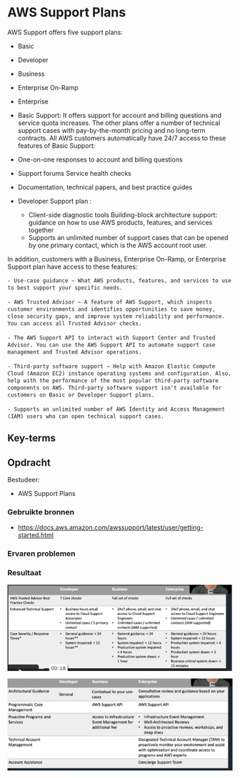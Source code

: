 # AWS Support Plans
AWS Support offers five support plans:

- Basic
- Developer
- Business
- Enterprise On-Ramp
- Enterprise

- Basic Support: It offers support for account and billing questions and service quota increases. The other plans offer a number of technical support cases with pay-by-the-month pricing and no long-term contracts.
All AWS customers automatically have 24/7 access to these features of Basic Support:

- One-on-one responses to account and billing questions
- Support forums
Service health checks
- Documentation, technical papers, and best practice guides
-  Developer Support plan :

    - Client-side diagnostic tools
Building-block architecture support: guidance on how to use AWS products, features, and services together
    - Supports an unlimited number of support cases that can be opened by one primary contact, which is the AWS account root user.

In addition, customers with a Business, Enterprise On-Ramp, or Enterprise Support plan have access to these features:

    - Use-case guidance – What AWS products, features, and services to use to best support your specific needs.

    - AWS Trusted Advisor – A feature of AWS Support, which inspects customer environments and identifies opportunities to save money, close security gaps, and improve system reliability and performance. You can access all Trusted Advisor checks.

    - The AWS Support API to interact with Support Center and Trusted Advisor. You can use the AWS Support API to automate support case management and Trusted Advisor operations.

    - Third-party software support – Help with Amazon Elastic Compute Cloud (Amazon EC2) instance operating systems and configuration. Also, help with the performance of the most popular third-party software components on AWS. Third-party software support isn't available for customers on Basic or Developer Support plans.

    - Supports an unlimited number of AWS Identity and Access Management (IAM) users who can open technical support cases.


## Key-terms

## Opdracht
Bestudeer:

- AWS Support Plans

### Gebruikte bronnen
- https://docs.aws.amazon.com/awssupport/latest/user/getting-started.html
### Ervaren problemen

### Resultaat
![alt_text](https://github.com/techgrounds/cloud-6-repo-rupaliBC/blob/main/00_includes/sp.png)

![alt_text](https://github.com/techgrounds/cloud-6-repo-rupaliBC/blob/main/00_includes/sp2.png)